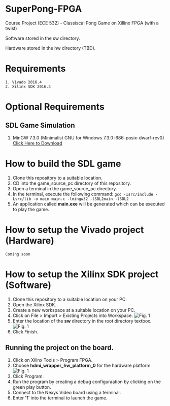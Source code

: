 # SuperPong-FPGA
Course Project (ECE 532) - Classiscal Pong Game on Xillinx FPGA (with a twist)

Software stored in the sw directory.

Hardware stored in the hw directory (TBD).

# Requirements

	1. Vivado 2016.4
	2. Xilinx SDK 2016.4

# Optional Requirements

## SDL Game Simulation
1. MinGW 7.3.0 (Minimalist GNU for Windows 7.3.0 i686-posix-dwarf-rev0) [Click Here to Download](https://sourceforge.net/projects/mingw-w64/files/Toolchains%20targetting%20Win32/Personal%20Builds/mingw-builds/6.4.0/threads-posix/dwarf/i686-6.4.0-release-posix-dwarf-rt_v5-rev0.7z/download)

# How to build the SDL game
1. Clone this repository to a suitable location.
2. CD into the game_source_pc directory of this repository.
3. Open a terminal in the game_source_pc directory.
4. In the terminal, execute the following command:
 ```gcc -Isrc/include -Lsrc/lib -o main main.c -lmingw32 -lSDL2main -lSDL2```
 5. An application called **main.exe** will be generated which can be executed to play the game.

# How to setup the Vivado project (Hardware)

	Coming soon

# How to setup the Xilinx SDK project (Software)

1. Clone this repository to a suitable location on your PC.
2. Open the Xilinx SDK.
3. Create a new workspace at a suitable location on your PC.
4. Click on File > Import > Existing Projects into Workspace.
![Fig. 1](/assets/generalproj.bmp)
5. Enter the location of the **sw** directory in the root directory textbox.
![Fig. 1](/assets/root0dir.bmp)
6. Click Finish.

## Running the project on the board.
1. Click on Xilinx Tools > Program FPGA.
2. Choose **hdmi_wrapper_hw_platform_0** for the hardware platform.
![Fig. 1](/assets/prog.bmp)
3. Click Program.
4. Run the program by creating a debug configuraation by clicking on the green play button.
5. Connect to the Nexys Video board using a terminal.
6. Enter '1' into the terminal to launch the game.